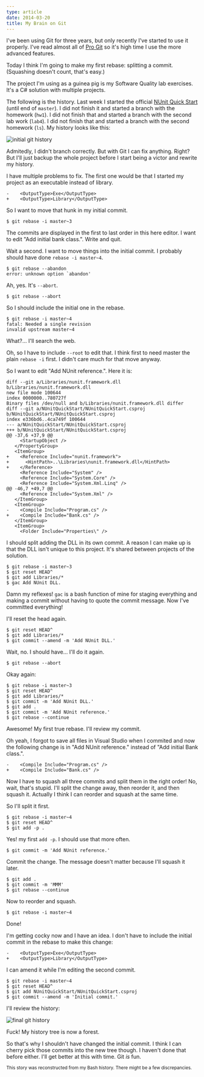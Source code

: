```yaml
---
type: article
date: 2014-03-20
title: My Brain on Git
---
```


I've been using Git for three years, but only recently I've started to use it
properly. I've read almost all of [Pro Git][pro-git] so it's high time I use the
more advanced features.

Today I think I'm going to make my first rebase: splitting a commit. (Squashing
doesn't count, that's easy.)

The project I'm using as a guinea pig is my Software Quality lab exercises. It's
a C# solution with multiple projects.

The following is the history. Last week I started the official [NUnit Quick
Start][nunitqs] (until end of `master`). I did not finish it and started a
branch with the homework (`hw1`). I did not finish that and started a branch
with the second lab work (`lab4`). I did not finish that and started a branch
with the second homework (`ls`). My history looks like this:

![initial git history](@@static@@/images/git-initial.png)

Admitedly, I didn't branch correctly. But with Git I can fix anything. Right?
But I'll just backup the whole project before I start being a victor and rewrite
my history.

I have multiple problems to fix. The first one would be that I started my
project as an executable instead of library.

    -    <OutputType>Exe</OutputType>
    +    <OutputType>Library</OutputType>

So I want to move that hunk in my initial commit.

    $ git rebase -i master~3

The commits are displayed in the first to last order in this here editor. I want
to edit "Add initial bank class.". Write and quit.

Wait a second. I want to move things into the initial commit. I probably should
have done `rebase -i master~4`.

    $ git rebase --abandon
    error: unknown option `abandon'

Ah, yes. It's `--abort`.

    $ git rebase --abort

So I should include the initial one in the rebase.

    $ git rebase -i master~4
    fatal: Needed a single revision
    invalid upstream master~4

What?... I'll search the web.

Oh, so I have to include `--root` to edit that. I think first to need master the
plain `rebase -i` first. I didn't care much for that move anyway.

So I want to edit "Add NUnit reference.". Here it is:

    diff --git a/Libraries/nunit.framework.dll b/Libraries/nunit.framework.dll
    new file mode 100644
    index 0000000..780727f
    Binary files /dev/null and b/Libraries/nunit.framework.dll differ
    diff --git a/NUnitQuickStart/NUnitQuickStart.csproj b/NUnitQuickStart/NUnitQuickStart.csproj
    index e336bd6..4ca749f 100644
    --- a/NUnitQuickStart/NUnitQuickStart.csproj
    +++ b/NUnitQuickStart/NUnitQuickStart.csproj
    @@ -37,6 +37,9 @@
         <StartupObject />
       </PropertyGroup>
       <ItemGroup>
    +    <Reference Include="nunit.framework">
    +      <HintPath>..\Libraries\nunit.framework.dll</HintPath>
    +    </Reference>
         <Reference Include="System" />
         <Reference Include="System.Core" />
         <Reference Include="System.Xml.Linq" />
    @@ -46,7 +49,7 @@
         <Reference Include="System.Xml" />
       </ItemGroup>
       <ItemGroup>
    -    <Compile Include="Program.cs" />
    +    <Compile Include="Bank.cs" />
       </ItemGroup>
       <ItemGroup>
         <Folder Include="Properties\" />

I should split adding the DLL in its own commit. A reason I can make up is that
the DLL isn't unique to this project. It's shared between projects of the
solution.

    $ git rebase -i master~3
    $ git reset HEAD^
    $ git add Libraries/*
    $ gac Add NUnit DLL.

Damn my reflexes! `gac` is a bash function of mine for staging everything and
making a commit without having to quote the commit message. Now I've committed
everything!

I'll reset the head again.

    $ git reset HEAD^
    $ git add Libraries/*
    $ git commit --amend -m 'Add NUnit DLL.'

Wait, no. I should have... I'll do it again.

    $ git rebase --abort

Okay again:

    $ git rebase -i master~3
    $ git reset HEAD^
    $ git add Libraries/*
    $ git commit -m 'Add NUnit DLL.'
    $ git add .
    $ git commit -m 'Add NUnit reference.'
    $ git rebase --continue

Awesome! My first true rebase. I'll review my commit.

Oh yeah, I forgot to save all files in Visual Studio when I commited and now the
following change is in "Add NUnit reference." instead of "Add initial Bank
class.".

    -    <Compile Include="Program.cs" />
    +    <Compile Include="Bank.cs" />

Now I have to squash all three commits and split them in the right order! No,
wait, that's stupid. I'll split the change away, then reorder it, and then
squash it. Actually I think I can reorder and squash at the same time.

So I'll split it first.

    $ git rebase -i master~4
    $ git reset HEAD^
    $ git add -p .

Yes! my first `add -p`. I should use that more often.

    $ git commit -m 'Add NUnit reference.'

Commit the change. The message doesn't matter because I'll squash it later.

    $ git add .
    $ git commit -m 'MMM'
    $ git rebase --continue

Now to reorder and squash.

    $ git rebase -i master~4

Done!

I'm getting cocky now and I have an idea. I don't have to include the initial
commit in the rebase to make this change:

    -    <OutputType>Exe</OutputType>
    +    <OutputType>Library</OutputType>

I can amend it while I'm editing the second commit.

    $ git rebase -i master~4
    $ git reset HEAD^
    $ git add NUnitQuickStart/NUnitQuickStart.csproj
    $ git commit --amend -m 'Initial commit.'

I'll review the history:

![final git history](@@static@@/images/git-final.png)

Fuck! My history tree is now a forest.

So that's why I shouldn't have changed the initial commit. I think I can cherry
pick those commits into the new tree though. I haven't done that before either.
I'll get better at this with time. Git *is* fun.

<div class='star-separator'></div>

<small>This story was reconstructed from my Bash history. There might be a few
discrepancies.</small>

[pro-git]: http://www.amazon.com/gp/product/1430218339
[nunitqs]: http://www.nunit.org/index.php?p=quickStart&r=2.2.10
